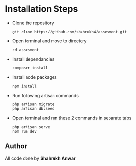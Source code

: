 # Installation Steps

- Clone the repository
    
    ```
    git clone https://github.com/shahrukh4/assesment.git
    ```


- Open terminal and move to directory
    ```
    cd assesment
    ```


- Install dependancies

    ```
    composer install
    ```

- Install node packages
    ```
    npm install
    ```


- Run following artisan commands
    ```
    php artisan migrate
    php artisan db:seed
    ```


- Open terminal and run these 2 commands in separate tabs
    ```
    php artisan serve
    npm run dev
    ```


## Author

All code done by **Shahrukh Anwar**

    